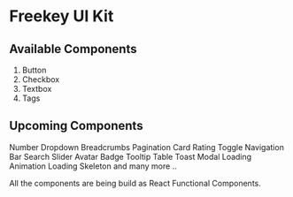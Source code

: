 # Freekey UI Kit

## Available Components 
1. Button
2. Checkbox
3. Textbox
4. Tags

## Upcoming Components
Number 
Dropdown
Breadcrumbs
Pagination
Card
Rating
Toggle
Navigation Bar
Search
Slider
Avatar
Badge
Tooltip
Table
Toast
Modal
Loading Animation
Loading Skeleton
and many more ..

All the components are being build as React Functional Components.
